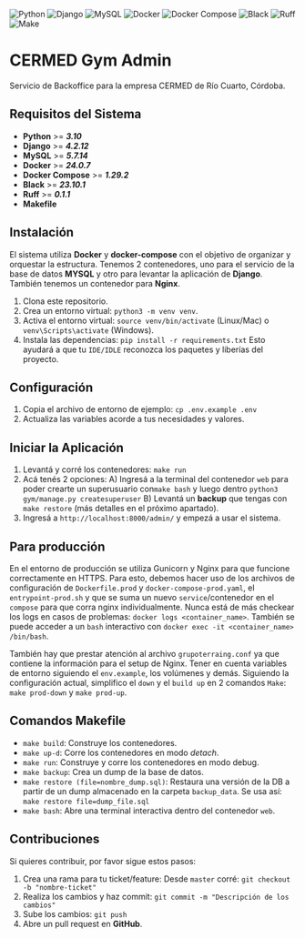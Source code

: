   ![Python](https://img.shields.io/badge/Python-3.10-blue)   ![Django](https://img.shields.io/badge/Django-4.1.12-brightgreen)   ![MySQL](https://img.shields.io/badge/MySQL-5.7.14-orange)  ![Docker](https://img.shields.io/badge/Docker-24.0.7-blue) ![Docker Compose](https://img.shields.io/badge/Docker%20Compose-1.29.2-blue)  ![Black](https://img.shields.io/badge/Black-23.10.1-black)  ![Ruff](https://img.shields.io/badge/Ruff-0.1.1-lightgrey)  ![Make](https://img.shields.io/badge/Makefile-Yes-green)



# CERMED Gym Admin 

Servicio de Backoffice para la empresa CERMED de Río Cuarto, Córdoba.

## Requisitos del Sistema

- **Python** >= ***3.10***
- **Django** >= ***4.2.12***
- **MySQL** >= ***5.7.14***
- **Docker** >= ***24.0.7***
- **Docker Compose** >= ***1.29.2***
- **Black** >= ***23.10.1***
- **Ruff** >= ***0.1.1***
- **Makefile**


## Instalación

El sistema utiliza **Docker** y **docker-compose** con el objetivo de organizar
y orquestar la estructura. Tenemos 2 contenedores, uno para el servicio de 
la base de datos **MYSQL** y otro para levantar la aplicación de **Django**. También tenemos un 
contenedor para **Nginx**.

1. Clona este repositorio.
2. Crea un entorno virtual: `python3 -m venv venv`.
3. Activa el entorno virtual: `source venv/bin/activate` (Linux/Mac) o `venv\Scripts\activate` (Windows).
4. Instala las dependencias: `pip install -r requirements.txt`
Esto ayudará a que tu `IDE/IDLE` reconozca los paquetes y liberías del proyecto.

## Configuración

1. Copia el archivo de entorno de ejemplo: `cp .env.example .env`
2. Actualiza las variables acorde a tus necesidades y valores.

## Iniciar la Aplicación

1. Levantá y corré los contenedores: `make run`
2. Acá tenés 2 opciones:
  A) Ingresá a la terminal del contenedor `web` para poder crearte un superusuario con`make bash` y luego dentro `python3 gym/manage.py createsuperuser`
  B) Levantá un **backup** que tengas con `make restore` (más detalles en el próximo apartado).
3. Ingresá a `http://localhost:8000/admin/` y empezá a usar el sistema.

## Para producción

En el entorno de producción se utiliza Gunicorn y Nginx para que funcione correctamente en HTTPS.
Para esto, debemos hacer uso de los archivos de configuración de `Dockerfile.prod` y `docker-compose-prod.yaml`,
el `entrypoint-prod.sh` y que se suma un nuevo `service`/contenedor en el `compose` para que corra nginx individualmente.
Nunca está de más checkear los logs en casos de problemas: `docker logs <container_name>`. También
se puede acceder a un `bash` interactivo con `docker exec -it <container_name> /bin/bash`.

También hay que prestar atención al archivo `grupoterraing.conf` ya que contiene la información para el setup
de Nginx. Tener en cuenta variables de entorno siguiendo el `env.example`, los volúmenes y demás. Siguiendo la configuración
actual, simplifico el `down` y el `build up` en 2 comandos `Make`: `make prod-down` y `make prod-up`. 

## Comandos Makefile

- `make build`: Construye los contenedores.
- `make up-d`: Corre los contenedores en modo *detach*.
- `make run`: Construye y corre los contenedores en modo debug.
- `make backup`: Crea un dump de la base de datos.
- `make restore (file=nombre_dump.sql)`: Restaura una versión de la DB a partir de un dump almacenado en la carpeta `backup_data`. Se usa así: `make restore file=dump_file.sql `
- `make bash`: Abre una terminal interactiva dentro del contenedor `web`.

## Contribuciones

Si quieres contribuir, por favor sigue estos pasos:

1. Crea una rama para tu ticket/feature: Desde `master` corré: `git checkout -b "nombre-ticket"`
2. Realiza los cambios y haz commit: `git commit -m "Descripción de los cambios"`
3. Sube los cambios: `git push`
4. Abre un pull request en **GitHub**.

